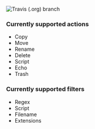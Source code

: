 ![Travis (.org) branch](https://img.shields.io/travis/cbr9/organize/alpha-2.0)
### Currently supported actions
- Copy
- Move 
- Rename
- Delete
- Script
- Echo
- Trash


### Currently supported filters
- Regex
- Script
- Filename
- Extensions
